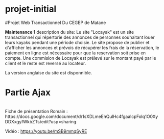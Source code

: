# projet-initial

#Projet Web Transactionnel Du CEGEP de Matane
</br>

**Maintenance 1**
description du site:
Le site "Locayak" est un site transactionnel qui répertorie des annonces de personnes souhaitant louer leurs kayaks pendant une période choisie. Le site propose de publier et d'afficher les annonces et prévois de récupérer les frais de la réservation, le paiement en ligne est nécessaire pour que la reservation soit prise en compte.
Une commision de Locayak est prélevé sur le montant payé par le client et le reste est reversé au locateur.

La version anglaise du site est disponnible.


<h1> Partie Ajax</h1> </br>
Fiche de présentation Romain : https://docs.google.com/document/d/1sXDLmeEhQulHc4fgaalcpFolq1O0XyDDXxgyfWkbZTs/edit?usp=sharing</br>

Vidéo : https://youtu.be/mSB9mmqSyRE
